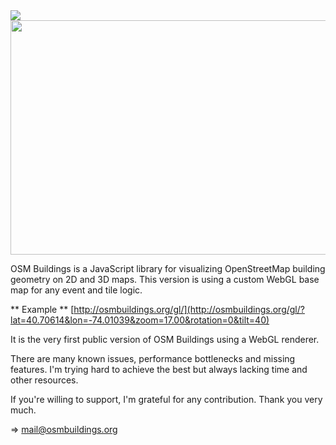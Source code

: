 <img src="http://osmbuildings.org/logo.png"/>

<img src="https://raw.githubusercontent.com/OSMBuildings/OSMBuildings/master/screenshot.jpg" width="600" height="375"/>

OSM Buildings is a JavaScript library for visualizing OpenStreetMap building geometry on 2D and 3D maps.
This version is using a custom WebGL base map for any event and tile logic.

** Example ** [http://osmbuildings.org/gl/](http://osmbuildings.org/gl/?lat=40.70614&lon=-74.01039&zoom=17.00&rotation=0&tilt=40)

It is the very first public version of OSM Buildings using a WebGL renderer.

There are many known issues, performance bottlenecks and missing features.
I'm trying hard to achieve the best but always lacking time and other resources.

If you're willing to support, I'm grateful for any contribution.
Thank you very much.

=> mail@osmbuildings.org
